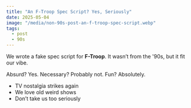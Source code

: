 ```yaml
---
title: "An F-Troop Spec Script? Yes, Seriously"
date: 2025-05-04
image: "/media/non-90s-post-an-f-troop-spec-script.webp"
tags:
  - post
  - 90s
---
```


We wrote a fake spec script for **F-Troop**. It wasn’t from the '90s, but it fit our vibe.

Absurd? Yes. Necessary? Probably not. Fun? Absolutely.

- TV nostalgia strikes again
- We love old weird shows
- Don’t take us too seriously
